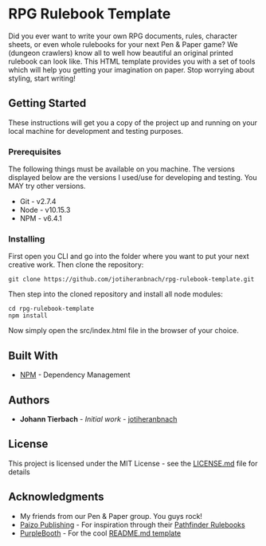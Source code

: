 # RPG Rulebook Template

Did you ever want to write your own RPG documents, rules, character sheets, or even
whole rulebooks for your next Pen & Paper game? We (dungeon crawlers) know all to well
how beautiful an original printed rulebook can look like. This HTML template provides
you with a set of tools which will help you getting your imagination on paper. Stop
worrying about styling, start writing!

## Getting Started

These instructions will get you a copy of the project up and running on your local
machine for development and testing purposes.

### Prerequisites

The following things must be available on you machine. The versions displayed below are the versions I used/use for developing and testing. You MAY try other versions.


* Git - v2.7.4
* Node - v10.15.3
* NPM - v6.4.1


### Installing

First open you CLI and go into the folder where you want to put your next creative work.
Then clone the repository:

```console
git clone https://github.com/jotiheranbnach/rpg-rulebook-template.git
```

Then step into the cloned repository and install all node modules:

```console
cd rpg-rulebook-template
npm install
```

Now simply open the src/index.html file in the browser of your choice.

## Built With

* [NPM](https://www.npmjs.com) - Dependency Management

## Authors

* **Johann Tierbach** - *Initial work* - [jotiheranbnach](https://github.com/jotiheranbnach)

## License

This project is licensed under the MIT License - see the [LICENSE.md](LICENSE.md) file for details

## Acknowledgments

* My friends from our Pen & Paper group. You guys rock!
* [Paizo Publishing](https://paizo.com/) - For inspiration through their [Pathfinder Rulebooks](https://paizo.com/pathfinder)
* [PurpleBooth](https://gist.github.com/PurpleBooth) - For the cool [README.md template](https://gist.github.com/PurpleBooth/109311bb0361f32d87a2)
